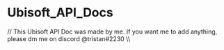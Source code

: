 # Ubisoft_API_Docs
// This Ubisoft API Doc was made by me. If you want me to add anything, please dm me on discord @tristan#2230 \\\
